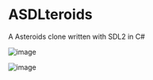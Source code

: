 # ASDLteroids

A Asteroids clone written with SDL2 in C#

![image](https://user-images.githubusercontent.com/18127395/193684679-c37c84f4-202f-4569-a148-832b9c065c12.png)

![image](https://user-images.githubusercontent.com/18127395/193684735-7fd8bdd1-47ad-4cbb-90b8-89501b397c98.png)
